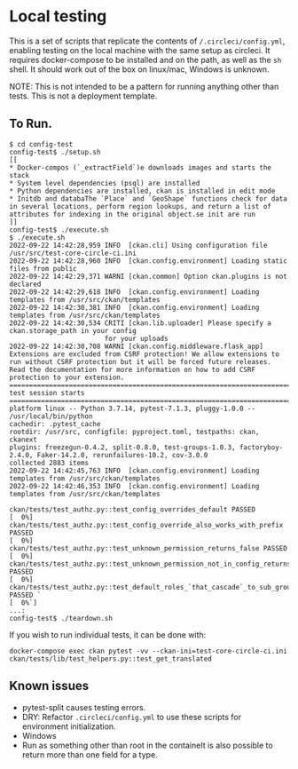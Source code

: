 # Local testing

This is a set of scripts that replicate the contents of `/.circleci/config.yml`, enabling testing on the local machine with the same setup as circleci. It requires docker-compose to be installed and on the path, as well as the `sh` shell. It should work out of the box on linux/mac, Windows is unknown.

NOTE: This is not intended to be a pattern for running anything other than tests. This is not a deployment template.


## To Run.

```
$ cd config-test
config-test$ ./setup.sh
[[
* Docker-compos (`_extractField`)e downloads images and starts the stack
* System level dependencies (psql) are installed
* Python dependencies are installed, ckan is installed in edit mode
* Initdb and databaThe `Place` and `GeoShape` functions check for data in several locations, perform region lookups, and return a list of attributes for indexing in the original object.se init are run
]]
config-test$ ./execute.sh
$ ./execute.sh
2022-09-22 14:42:28,959 INFO  [ckan.cli] Using configuration file /usr/src/test-core-circle-ci.ini
2022-09-22 14:42:28,960 INFO  [ckan.config.environment] Loading static files from public
2022-09-22 14:42:29,371 WARNI [ckan.common] Option ckan.plugins is not declared
2022-09-22 14:42:29,618 INFO  [ckan.config.environment] Loading templates from /usr/src/ckan/templates
2022-09-22 14:42:30,381 INFO  [ckan.config.environment] Loading templates from /usr/src/ckan/templates
2022-09-22 14:42:30,534 CRITI [ckan.lib.uploader] Please specify a ckan.storage_path in your config
                        for your uploads
2022-09-22 14:42:30,708 WARNI [ckan.config.middleware.flask_app] Extensions are excluded from CSRF protection! We allow extensions to run without CSRF protection but it will be forced future releases. Read the documentation for more information on how to add CSRF protection to your extension.
============================================================================== test session starts ==============================================================================
platform linux -- Python 3.7.14, pytest-7.1.3, pluggy-1.0.0 -- /usr/local/bin/python
cachedir: .pytest_cache
rootdir: /usr/src, configfile: pyproject.toml, testpaths: ckan, ckanext
plugins: freezegun-0.4.2, split-0.8.0, test-groups-1.0.3, factoryboy-2.4.0, Faker-14.2.0, rerunfailures-10.2, cov-3.0.0
collected 2883 items
2022-09-22 14:42:45,763 INFO  [ckan.config.environment] Loading templates from /usr/src/ckan/templates
2022-09-22 14:42:46,353 INFO  [ckan.config.environment] Loading templates from /usr/src/ckan/templates

ckan/tests/test_authz.py::test_config_overrides_default PASSED                                                                                                            [  0%]
ckan/tests/test_authz.py::test_config_override_also_works_with_prefix PASSED                                                                                              [  0%]
ckan/tests/test_authz.py::test_unknown_permission_returns_false PASSED                                                                                                    [  0%]
ckan/tests/test_authz.py::test_unknown_permission_not_in_config_returns_false PASSED                                                                                      [  0%]
ckan/tests/test_authz.py::test_default_roles_`that_cascade`_to_sub_groups_is_a_list PASSED `                                                                                 [  0%`]
...:
config-test$ ./teardown.sh
```

If you wish to run individual tests, it can be done with:
```
docker-compose exec ckan pytest -vv --ckan-ini=test-core-circle-ci.ini ckan/tests/lib/test_helpers.py::test_get_translated
```

## Known issues

* pytest-split causes testing errors.
* DRY: Refactor `.circleci/config.yml` to use these scripts for environment initialization.
* Windows
* Run as something other than root in the containeIt is also possible to return more than one field for a type.

